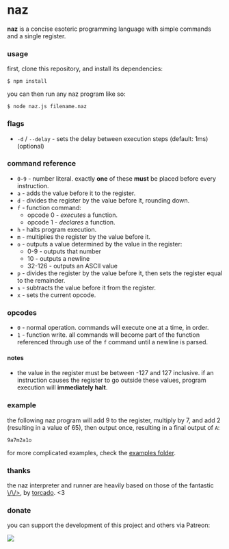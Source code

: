# naz
**naz** is a concise esoteric programming language with simple commands and a single register.

### usage
first, clone this repository, and install its dependencies:

```
$ npm install
```

you can then run any naz program like so:

```
$ node naz.js filename.naz
```

### flags
- `-d` / `--delay` - sets the delay between execution steps (default: 1ms) (optional)

### command reference
- `0-9` - number literal. exactly **one** of these **must** be placed before every instruction.
- `a` - adds the value before it to the register.
- `d` - divides the register by the value before it, rounding down.
- `f` - function command:
  - opcode 0 - *executes* a function.
  - opcode 1 - *declares* a function.
- `h` - halts program execution.
- `m` - multiplies the register by the value before it.
- `o` - outputs a value determined by the value in the register:
  - 0-9 - outputs that number
  - 10 - outputs a newline
  - 32-126 - outputs an ASCII value
- `p` - divides the register by the value before it, then sets the register equal to the remainder.
- `s` - subtracts the value before it from the register.
- `x` - sets the current opcode.

### opcodes
- `0` - normal operation. commands will execute one at a time, in order.
- `1` - function write. all commands will become part of the function referenced through use of the `f` command until a newline is parsed.

#### notes
- the value in the register must be between -127 and 127 inclusive. if an instruction causes the register to go outside these values, program execution will **immediately halt**.

### example
the following naz program will add 9 to the register, multiply by 7, and add 2 (resulting in a value of 65), then output once, resulting in a final output of `A`:

```
9a7m2a1o
```

for more complicated examples, check the [examples folder](https://github.com/sporeball/naz/tree/master/examples).

### thanks
the naz interpreter and runner are heavily based on those of the fantastic [\\/\\/>](https://github.com/torcado194/worm), by [torcado](https://github.com/torcado194). <3

### donate
you can support the development of this project and others via Patreon:

<a href="https://patreon.com/sporeball"><img src="https://img.shields.io/endpoint.svg?url=https%3A%2F%2Fshieldsio-patreon.herokuapp.com%2Fsporeball%2Fpledgesssss&style=for-the-badge" /></a>
